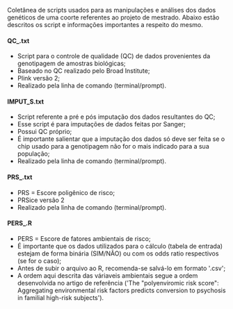 Coletânea de scripts usados para as manipulações e análises dos dados genéticos de uma coorte referentes ao projeto de mestrado. Abaixo estão descritos os script e informações importantes a respeito do mesmo.

#### QC_.txt
  * Script para o controle de qualidade (QC) de dados provenientes da genotipagem de amostras biológicas;
  * Baseado no QC realizado pelo Broad Institute;
  * Plink versão 2;
  * Realizado pela linha de comando (terminal/prompt).
  
#### IMPUT_S.txt
  * Script referente a pré e pós imputação dos dados resultantes do QC;
  * Esse script é para imputações de dados feitas por Sanger;
  * Possui QC próprio;
  * É importante salientar que a imputação dos dados só deve ser feita se o chip usado para a genotipagem não for o mais indicado para a sua população;
  * Realizado pela linha de comando (terminal/prompt).
  
 #### PRS_.txt
  * PRS = Escore poligênico de risco;
  * PRSice versão 2
  * Realizado pela linha de comando (terminal/prompt).

#### PERS_.R
  * PERS = Escore de fatores ambientais de risco;
  * É importante que os dados utilizados para o cálculo (tabela de entrada) estejam de forma binária (SIM/NÃO) ou com os odds ratio respectivos (se for o caso);
  * Antes de subir o arquivo ao R, recomenda-se salvá-lo em formato '.csv';
  * A ordem aqui descrita das váriaveis ambientais segue a ordem desenvolvida no artigo de referência ('The "polyenviromic risk score": Aggregating environmental risk factors predicts conversion to psychosis in familial high-risk subjects').
